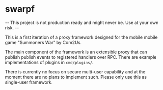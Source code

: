 # swarpf

-- This project is not production ready and might never be. Use at your own risk. --

This is a first iteration of a proxy framework designed for the mobile mobile game "Summoners War" by Com2Us.

The main component of the framework is an extensible proxy that can publish publish events to registered handlers over RPC.
There are example implementations of plugins in `cmd/plugins/`.

There is currently no focus on secure multi-user capability and at the moment there are no plans to implement such. Please only use this as single-user framework.